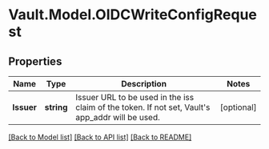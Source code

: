 # Vault.Model.OIDCWriteConfigRequest

## Properties

Name | Type | Description | Notes
------------ | ------------- | ------------- | -------------
**Issuer** | **string** | Issuer URL to be used in the iss claim of the token. If not set, Vault&#x27;s app_addr will be used. | [optional] 

[[Back to Model list]](../README.md#documentation-for-models) [[Back to API list]](../README.md#documentation-for-api-endpoints) [[Back to README]](../README.md)

